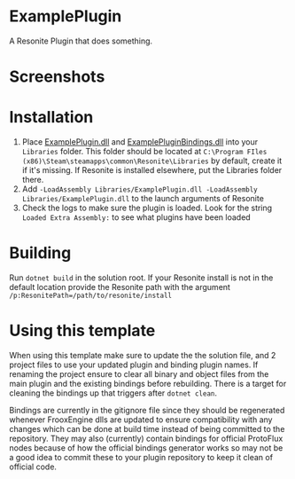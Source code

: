 # ExamplePlugin
A Resonite Plugin that does something.

# Screenshots

# Installation
1. Place [ExamplePlugin.dll](ExamplePlugin.dll) and [ExamplePluginBindings.dll](ExamplePluginBindings.dll) into your `Libraries` folder. This folder should be located at `C:\Program FIles (x86)\Steam\steamapps\common\Resonite\Libraries` by default, create it if it's missing. If Resonite is installed elsewhere, put the Libraries folder there.
2. Add `-LoadAssembly Libraries/ExamplePlugin.dll -LoadAssembly Libraries/ExamplePlugin.dll` to the launch arguments of Resonite
3. Check the logs to make sure the plugin is loaded. Look for the string `Loaded Extra Assembly:` to see what plugins have been loaded

# Building
Run `dotnet build` in the solution root. If your Resonite install is not in the default location provide the Resonite path with the argument `/p:ResonitePath=/path/to/resonite/install`

# Using this template

When using this template make sure to update the the solution file, and 2 project files to use your updated plugin and binding plugin names. If renaming the project ensure to clear all binary and object files from the main plugin and the existing bindings before rebuilding. There is a target for cleaning the bindings up that triggers after `dotnet clean`.

Bindings are currently in the gitignore file since they should be regenerated whenever FrooxEngine dlls are updated to ensure compatibility with any changes which can be done at build time instead of being committed to the repository. They may also (currently) contain bindings for official ProtoFlux nodes because of how the official bindings generator works so may not be a good idea to commit these to your plugin repository to keep it clean of official code.